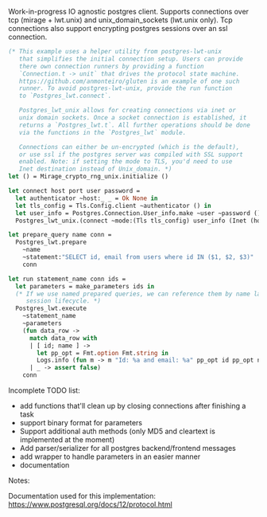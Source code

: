 Work-in-progress IO agnostic postgres client. Supports connections over tcp (mirage + lwt.unix) and unix_domain_sockets (lwt.unix only).
Tcp connections also support encrypting postgres sessions over an ssl connection.
```ocaml
(* This example uses a helper utility from postgres-lwt-unix
   that simplifies the initial connection setup. Users can provide
   there own connection runners by providing a function
   `Connection.t -> unit` that drives the protocol state machine.
   https://github.com/anmonteiro/gluten is an example of one such
   runner. To avoid postgres-lwt-unix, provide the run function
   to `Postgres_lwt.connect`.

   Postgres_lwt_unix allows for creating connections via inet or
   unix domain sockets. Once a socket connection is established, it
   returns a `Postgres_lwt.t`. All further operations should be done
   via the functions in the `Postgres_lwt` module.

   Connections can either be un-encrypted (which is the default),
   or use ssl if the postgres server was compiled with SSL support
   enabled. Note: if setting the mode to TLS, you'd need to use
   Inet destination instead of Unix_domain. *)
let () = Mirage_crypto_rng_unix.initialize ()

let connect host port user password =
  let authenticator ~host:_ _ = Ok None in
  let tls_config = Tls.Config.client ~authenticator () in
  let user_info = Postgres.Connection.User_info.make ~user ~password () in
  Postgres_lwt_unix.(connect ~mode:(Tls tls_config) user_info (Inet (host, port)))

let prepare_query name conn =
  Postgres_lwt.prepare
    ~name
    ~statement:"SELECT id, email from users where id IN ($1, $2, $3)"
    conn

let run statement_name conn ids =
  let parameters = make_parameters ids in
  (* If we use named prepared queries, we can reference them by name later on in the
     session lifecycle. *)
  Postgres_lwt.execute
    ~statement_name
    ~parameters
    (fun data_row ->
      match data_row with
      | [ id; name ] ->
        let pp_opt = Fmt.option Fmt.string in
        Logs.info (fun m -> m "Id: %a and email: %a" pp_opt id pp_opt name)
      | _ -> assert false)
    conn
```

Incomplete TODO list:

* add functions that'll clean up by closing connections after finishing a task
* support binary format for parameters
* Support additional auth methods (only MD5 and cleartext is implemented at the moment)
* Add parser/serializer for all postgres backend/frontend messages
* add wrapper to handle parameters in an easier manner
* documentation

Notes:

Documentation used for this implementation: https://www.postgresql.org/docs/12/protocol.html

